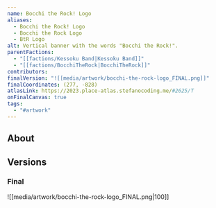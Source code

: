 ```yaml
---
name: Bocchi the Rock! Logo
aliases:
  - Bocchi the Rock! Logo
  - Bocchi the Rock Logo
  - BtR Logo
alt: Vertical banner with the words "Bocchi the Rock!".
parentFactions:
  - "[[factions/Kessoku Band|Kessoku Band]]"
  - "[[factions/BocchiTheRock|BocchiTheRock]]"
contributors: 
finalVersion: "![[media/artwork/bocchi-the-rock-logo_FINAL.png]]"
finalCoordinates: (277, -828)
atlasLink: https://2023.place-atlas.stefanocoding.me/#2625/T
onFinalCanvas: true
tags:
  - "#artwork"
---
```

## About

## Versions
### Final
![[media/artwork/bocchi-the-rock-logo_FINAL.png|100]]
